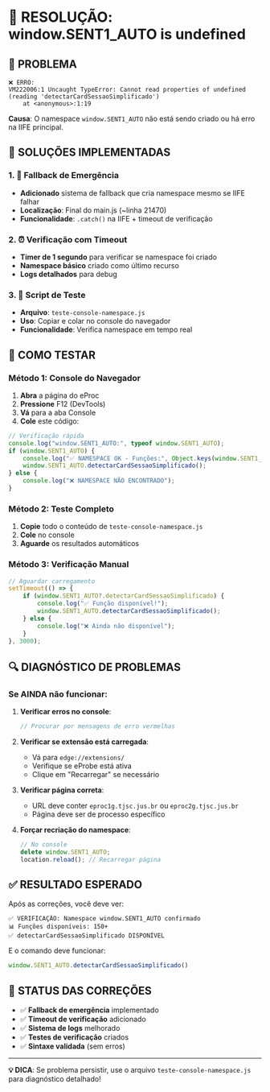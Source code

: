 # 🚨 **RESOLUÇÃO: window.SENT1_AUTO is undefined**

## 🎯 **PROBLEMA**

```
❌ ERRO:
VM222006:1 Uncaught TypeError: Cannot read properties of undefined (reading 'detectarCardSessaoSimplificado')
    at <anonymous>:1:19
```

**Causa**: O namespace `window.SENT1_AUTO` não está sendo criado ou há erro na IIFE principal.

## 🔧 **SOLUÇÕES IMPLEMENTADAS**

### 1. **🚨 Fallback de Emergência**
- **Adicionado** sistema de fallback que cria namespace mesmo se IIFE falhar
- **Localização**: Final do main.js (~linha 21470)
- **Funcionalidade**: `.catch()` na IIFE + timeout de verificação

### 2. **⏰ Verificação com Timeout**  
- **Timer de 1 segundo** para verificar se namespace foi criado
- **Namespace básico** criado como último recurso
- **Logs detalhados** para debug

### 3. **🧪 Script de Teste**
- **Arquivo**: `teste-console-namespace.js`
- **Uso**: Copiar e colar no console do navegador
- **Funcionalidade**: Verifica namespace em tempo real

## 🚀 **COMO TESTAR**

### **Método 1: Console do Navegador**

1. **Abra** a página do eProc
2. **Pressione** F12 (DevTools)
3. **Vá** para a aba Console
4. **Cole** este código:

```javascript
// Verificação rápida
console.log("window.SENT1_AUTO:", typeof window.SENT1_AUTO);
if (window.SENT1_AUTO) {
    console.log("✅ NAMESPACE OK - Funções:", Object.keys(window.SENT1_AUTO).length);
    window.SENT1_AUTO.detectarCardSessaoSimplificado();
} else {
    console.log("❌ NAMESPACE NÃO ENCONTRADO");
}
```

### **Método 2: Teste Completo**

1. **Copie** todo o conteúdo de `teste-console-namespace.js`
2. **Cole** no console
3. **Aguarde** os resultados automáticos

### **Método 3: Verificação Manual**

```javascript
// Aguardar carregamento
setTimeout(() => {
    if (window.SENT1_AUTO?.detectarCardSessaoSimplificado) {
        console.log("✅ Função disponível!");
        window.SENT1_AUTO.detectarCardSessaoSimplificado();
    } else {
        console.log("❌ Ainda não disponível");
    }
}, 3000);
```

## 🔍 **DIAGNÓSTICO DE PROBLEMAS**

### **Se AINDA não funcionar:**

1. **Verificar erros no console**:
   ```javascript
   // Procurar por mensagens de erro vermelhas
   ```

2. **Verificar se extensão está carregada**:
   - Vá para `edge://extensions/`
   - Verifique se eProbe está ativa
   - Clique em "Recarregar" se necessário

3. **Verificar página correta**:
   - URL deve conter `eproc1g.tjsc.jus.br` ou `eproc2g.tjsc.jus.br`
   - Página deve ser de processo específico

4. **Forçar recriação do namespace**:
   ```javascript
   // No console
   delete window.SENT1_AUTO;
   location.reload(); // Recarregar página
   ```

## ✅ **RESULTADO ESPERADO**

Após as correções, você deve ver:

```
✅ VERIFICAÇÃO: Namespace window.SENT1_AUTO confirmado
📊 Funções disponíveis: 150+ 
✅ detectarCardSessaoSimplificado DISPONÍVEL
```

E o comando deve funcionar:
```javascript
window.SENT1_AUTO.detectarCardSessaoSimplificado()
```

## 🎯 **STATUS DAS CORREÇÕES**

- ✅ **Fallback de emergência** implementado
- ✅ **Timeout de verificação** adicionado  
- ✅ **Sistema de logs** melhorado
- ✅ **Testes de verificação** criados
- ✅ **Sintaxe validada** (sem erros)

---

**💡 DICA**: Se problema persistir, use o arquivo `teste-console-namespace.js` para diagnóstico detalhado!
